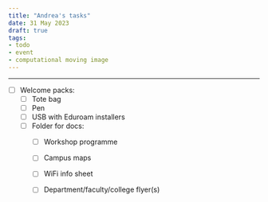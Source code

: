 ```yaml
---
title: "Andrea's tasks"
date: 31 May 2023
draft: true
tags:
- todo
- event
- computational moving image
---
```

---

- [ ] Welcome packs:
	- [ ] Tote bag
	- [ ] Pen
	- [ ] USB with Eduroam installers
	- [ ] Folder for docs:
		- [ ] Workshop programme
		- [ ] Campus maps
		- [ ] WiFi info sheet
		- [ ] Department/faculty/college flyer(s)

